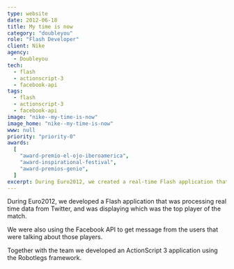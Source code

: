 ```yaml
---
type: website
date: 2012-06-18
title: My time is now
category: "doubleyou"
role: "Flash Developer"
client: Nike
agency:
  - Doubleyou
tech:
  - flash
  - actionscript-3
  - facebook-api
tags:
  - flash
  - actionscript-3
  - facebook-api
image: "nike--my-time-is-now"
image_home: "nike--my-time-is-now"
www: null
priority: "priority-0"
awards:
  [
    "award-premio-el-ojo-iberoamerica",
    "award-inspirational-festival",
    "award-premios-genio",
  ]
excerpt: During Euro2012, we created a real-time Flash application that processed Twitter data to determine the top player of each match. We also integrated the Facebook API to capture user messages about the players. The application was developed in ActionScript 3 using the Robotlegs framework, allowing for efficient development and management of the application's components.
---
```


During Euro2012, we developed a Flash application that was processing real time data from Twitter, and was displaying which was the top player of the match.

We were also using the Facebook API to get message from the users that were talking about those players.

Together with the team we developed an ActionScript 3 application using the Robotlegs framework.
